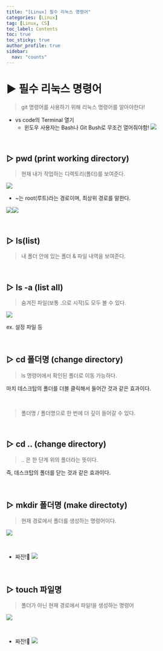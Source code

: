 ```yaml
---
title: "[Linux] 필수 리눅스 명령어"
categories: [Linux]
tag: [Linux, CS]
toc_label: Contents
toc: true
toc_sticky: true
author_profile: true
sidebar:
  nav: "counts"
---
```


# ▶ 필수 리눅스 명령어

> git 명령어를 사용하기 위해 리눅스 명령어를 알아야한다!

- vs code의 Terminal 열기
  - 윈도우 사용자는 Bash나 Git Bush로 무조건 열어줘야함!
    ![](https://velog.velcdn.com/images/sieunpark/post/2131c29d-20e0-4b8d-b27b-9b6b8246bf23/image.png)

<br>

## ▷ pwd (print working directory)

> 현재 내가 작업하는 디렉토리(폴더)를 보여준다.

![](https://velog.velcdn.com/images/sieunpark/post/fb7f647f-5561-4d40-8bfa-f16949e4959a/image.png)

- ~는 root(루트)라는 경로이며, 최상위 경로를 말한다.

![](https://velog.velcdn.com/images/sieunpark/post/b4d39c43-afff-48ae-9025-ecb9f437dd22/image.png)![](https://velog.velcdn.com/images/sieunpark/post/715cd05f-b449-42e6-a308-83e7c34af509/image.png)

<br>

## ▷ ls(list)

> 내 폴더 안에 있는 폴더 & 파일 내역을 보여준다.

<br>

## ▷ ls -a (list all)

> 숨겨진 파일(보통 .으로 시작)도 모두 볼 수 있다.

![](https://velog.velcdn.com/images/sieunpark/post/5f329ff0-1876-4c28-abd8-06139c2502e4/image.png)

ex. 설정 파일 등

<br>

## ▷ cd 폴더명 (change directory)

> ls 명령어에서 확인된 폴더로 이동 가능하다.

마치 데스크탑의 폴더를 더블 클릭해서 들어간 것과 같은 효과이다.

<br>

> 폴더명 / 폴더명으로 한 번에 더 깊이 들어갈 수 있다.

<br>

## ▷ cd .. (change directory)

> .. 은 한 단계 위의 폴더라는 뜻이다.

즉, 데스크탑의 폴더를 닫는 것과 같은 효과이다.

<br>

## ▷ mkdir 폴더명 (make directoty)

> 현재 경로에서 폴더를 생성하는 명령어이다.

![](https://velog.velcdn.com/images/sieunpark/post/7aec7a80-e840-452f-a0cd-a5454a20c266/image.png)

<br>

- 짜잔!🎇
  ![](https://velog.velcdn.com/images/sieunpark/post/473a82e3-8149-4375-bd1f-93cd96623b1a/image.png)

<br>

## ▷ touch 파일명

> 폴더가 아닌 현재 경로에서 파일!을 생성하는 명령어

![](https://velog.velcdn.com/images/sieunpark/post/024b312d-85ae-4fb8-bcf0-f18a1b9c6e2c/image.png)

<br>

- 짜잔!🎇
  ![](https://velog.velcdn.com/images/sieunpark/post/241d9ffe-35ff-40c1-83e6-669505ff1050/image.png)
